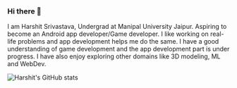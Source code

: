 ### Hi there 👋

I am Harshit Srivastava, Undergrad at Manipal University Jaipur. Aspiring to become an Android app developer/Game developer. I like working on real-life problems and app development helps me do the same. I have a good understanding of game development and the app development part is under progress. I have also enjoy exploring other domains like 3D modeling, ML and WebDev.

![Harshit's GitHub stats](https://github-readme-stats.vercel.app/api?username=studimeyt&theme=dark&show_icons=true)
